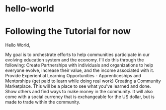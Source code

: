 # hello-world
Following the Tutorial for now
===========

Hello World, 

My goal is to orchestrate efforts to help communities participate in our evolving education system and the economy. 
I'll do this through the following:
Create Partnerships with individuals and organizations to help everyone evolve, increase their value, and the income associated with it. 
Provide Experiential Learning Opportunities - Apprenticeships and Mentorships (get paid to learn while doing real work)
Creating a Community Marketplace. This will be a place to see what you've learned and done. Show others and find ways to make money in the community. It will also come with a social currency that is exchangeable for the US dollar, but is made to trade within the community. 
